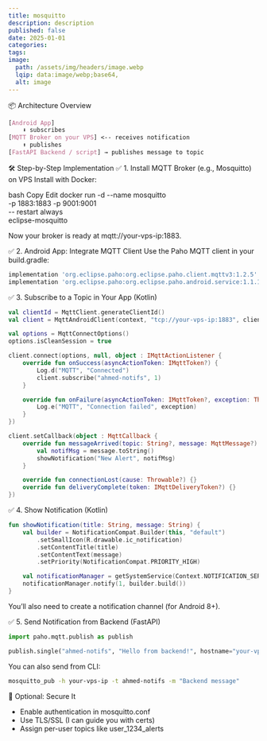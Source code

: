 ```yaml
---
title: mosquitto
description: description
published: false
date: 2025-01-01
categories: 
tags: 
image:
  path: /assets/img/headers/image.webp
  lqip: data:image/webp;base64,
  alt: image
---
```



📦 Architecture Overview
```css
[Android App]
    ⬇ subscribes
[MQTT Broker on your VPS] <-- receives notification
    ⬆ publishes
[FastAPI Backend / script] → publishes message to topic
```



🛠️ Step-by-Step Implementation
✅ 1. Install MQTT Broker (e.g., Mosquitto) on VPS
Install with Docker:

bash
Copy
Edit
docker run -d --name mosquitto \
  -p 1883:1883 -p 9001:9001 \
  -- restart always \
  eclipse-mosquitto

Now your broker is ready at mqtt://your-vps-ip:1883.

✅ 2. Android App: Integrate MQTT Client
Use the Paho MQTT client in your build.gradle:

```gradle
implementation 'org.eclipse.paho:org.eclipse.paho.client.mqttv3:1.2.5'
implementation 'org.eclipse.paho:org.eclipse.paho.android.service:1.1.1'
```
✅ 3. Subscribe to a Topic in Your App (Kotlin)
```kotlin
val clientId = MqttClient.generateClientId()
val client = MqttAndroidClient(context, "tcp://your-vps-ip:1883", clientId)

val options = MqttConnectOptions()
options.isCleanSession = true

client.connect(options, null, object : IMqttActionListener {
    override fun onSuccess(asyncActionToken: IMqttToken?) {
        Log.d("MQTT", "Connected")
        client.subscribe("ahmed-notifs", 1)
    }

    override fun onFailure(asyncActionToken: IMqttToken?, exception: Throwable?) {
        Log.e("MQTT", "Connection failed", exception)
    }
})

client.setCallback(object : MqttCallback {
    override fun messageArrived(topic: String?, message: MqttMessage?) {
        val notifMsg = message.toString()
        showNotification("New Alert", notifMsg)
    }

    override fun connectionLost(cause: Throwable?) {}
    override fun deliveryComplete(token: IMqttDeliveryToken?) {}
})
```
✅ 4. Show Notification (Kotlin)
```kotlin
fun showNotification(title: String, message: String) {
    val builder = NotificationCompat.Builder(this, "default")
        .setSmallIcon(R.drawable.ic_notification)
        .setContentTitle(title)
        .setContentText(message)
        .setPriority(NotificationCompat.PRIORITY_HIGH)

    val notificationManager = getSystemService(Context.NOTIFICATION_SERVICE) as NotificationManager
    notificationManager.notify(1, builder.build())
}
```
You’ll also need to create a notification channel (for Android 8+).

✅ 5. Send Notification from Backend (FastAPI)
```python
import paho.mqtt.publish as publish

publish.single("ahmed-notifs", "Hello from backend!", hostname="your-vps-ip")
```
You can also send from CLI:
```bash
mosquitto_pub -h your-vps-ip -t ahmed-notifs -m "Backend message"
```
🔐 Optional: Secure It
- Enable authentication in mosquitto.conf
- Use TLS/SSL (I can guide you with certs)
- Assign per-user topics like user_1234_alerts
